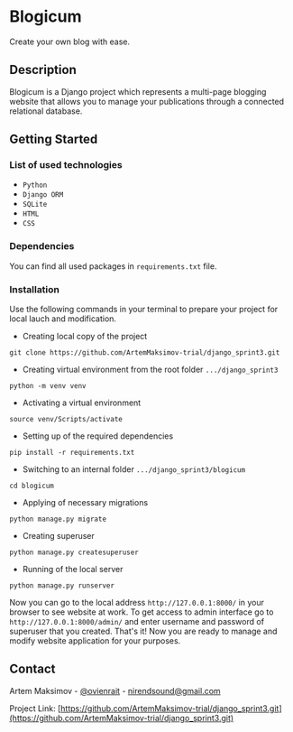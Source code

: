# Blogicum

Create your own blog with ease.

## Description

Blogicum is a Django project which represents a multi-page blogging website that allows you to manage your publications through a connected relational database.

## Getting Started

### List of used technologies

* `Python`
* `Django ORM`
* `SQLite`
* `HTML`
* `CSS`

### Dependencies

You can find all used packages in `requirements.txt` file.

### Installation

Use the following commands in your terminal to prepare your project for local lauch and modification.

* Creating local copy of the project
```
git clone https://github.com/ArtemMaksimov-trial/django_sprint3.git
```
* Creating virtual environment from the root folder `.../django_sprint3`
```
python -m venv venv
```
* Activating a virtual environment
```
source venv/Scripts/activate
```
* Setting up of the required dependencies
```
pip install -r requirements.txt
```
* Switching to an internal folder `.../django_sprint3/blogicum`
```
cd blogicum
```
* Applying of necessary migrations
```
python manage.py migrate
```
* Creating superuser
```
python manage.py createsuperuser
```
* Running of the local server
```
python manage.py runserver
```

Now you can go to the local address `http://127.0.0.1:8000/` in your browser to see website at work.
To get access to admin interface go to `http://127.0.0.1:8000/admin/` and enter username and password of superuser that you created.
That's it! Now you are ready to manage and modify website application for your purposes.

## Contact

Artem Maksimov - [@ovienrait](t.me/ovienrait) - [nirendsound@gmail.com](nirendsound@gmail.com)

Project Link: [https://github.com/ArtemMaksimov-trial/django_sprint3.git](https://github.com/ArtemMaksimov-trial/django_sprint3.git)
